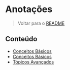 # Anotações

> Voltar para o [README](../../README.md)

## Conteúdo

- [Conceitos Básicos](./a_conceitos.md)
- [Conceitos Básicos](./b_projetos-cotidiano.md)
- [Tópicos Avançados](./c_avancado.md)
